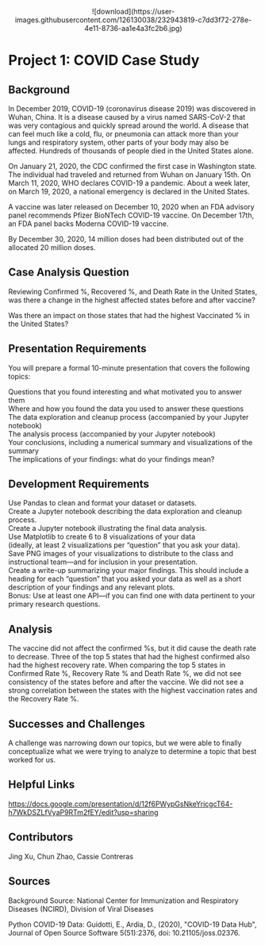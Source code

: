 <p align="center">![download](https://user-images.githubusercontent.com/126130038/232943819-c7dd3f72-278e-4e11-8736-aa1e4a3fc2b6.jpg)</p>



# Project 1: COVID Case Study
## Background

In December 2019, COVID-19 (coronavirus disease 2019) was discovered in Wuhan, China. It is a disease caused by a virus named SARS-CoV-2 that was very contagious and quickly spread around the world. A disease that can feel much like a cold, flu, or pneumonia can attack more than your lungs and respiratory system, other parts of your body may also be affected. Hundreds of thousands of people died in the United States alone. 

On January 21, 2020, the CDC confirmed the first case in Washington state. The individual had traveled and returned from Wuhan on January 15th. On March 11, 2020, WHO declares COVID-19 a pandemic. About a week later, on March 19, 2020, a national emergency is declared in the United States. 

A vaccine was later released on December 10, 2020 when an FDA advisory panel recommends Pfizer BioNTech COVID-19 vaccine. On December 17th, an FDA panel backs Moderna COVID-19 vaccine. 

By December 30, 2020, 14 million doses had been distributed out of the allocated 20 million doses.

## Case Analysis Question
Reviewing Confirmed %,  Recovered %, and Death Rate in the United States, was there a change in the highest affected states before and after vaccine?

Was there an impact on those states that had the highest Vaccinated % in the United States?

## Presentation Requirements
You will prepare a formal 10-minute presentation that covers the following topics:

Questions that you found interesting and what motivated you to answer them
  <br />Where and how you found the data you used to answer these questions
  <br />The data exploration and cleanup process (accompanied by your Jupyter notebook)
 <br /> The analysis process (accompanied by your Jupyter notebook)
 <br /> Your conclusions, including a numerical summary and visualizations of the summary
 <br /> The implications of your findings: what do your findings mean?

## Development Requirements
Use Pandas to clean and format your dataset or datasets. 
<br />Create a Jupyter notebook describing the data exploration and cleanup process.
<br />Create a Jupyter notebook illustrating the final data analysis.
<br />Use Matplotlib to create 6 to 8 visualizations of your data 
<br />(ideally, at least 2 visualizations per “question” that you ask your data).
<br />Save PNG images of your visualizations to distribute to the class and instructional team—and for 
inclusion in your presentation.
<br />Create a write-up summarizing your major findings. This should include a heading for each “question” 
that you asked your data as well as a short description of your findings and any relevant plots.
<br />Bonus: Use at least one API—if you can find one with data pertinent to your primary research questions.

## Analysis
The vaccine did not affect the confirmed %s, but it did cause the death rate to decrease.
Three of the top 5 states that had the highest confirmed also had the highest recovery rate.
When comparing the top 5 states in Confirmed Rate %, Recovery Rate % and Death Rate %, we did not see consistency of the states before and after the vaccine.
We did not see a strong correlation between the states with the highest vaccination rates and the Recovery Rate %. 

## Successes and Challenges
A challenge was narrowing down our topics, but we were able to finally conceptualize what we were trying to analyze to determine a topic that best worked for us. 

## Helpful Links
https://docs.google.com/presentation/d/12f6PWypGsNkeYricgcT64-h7WkDSZLfVyaP9RTm2fEY/edit?usp=sharing

## Contributors
Jing Xu, Chun Zhao, Cassie Contreras

## Sources
Background Source: National Center for Immunization and Respiratory Diseases (NCIRD), Division of Viral Diseases

Python COVID-19 Data: Guidotti, E., Ardia, D., (2020), "COVID-19 Data Hub", Journal of Open Source Software 5(51):2376, doi: 10.21105/joss.02376.

